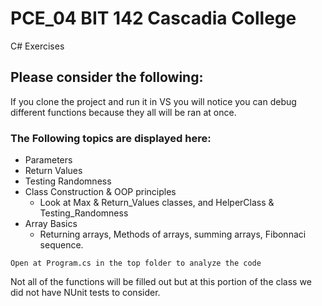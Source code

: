 # PCE_04 BIT 142 Cascadia College
C# Exercises

## Please consider the following:
 If you clone the project and run it in VS you will notice you can debug different functions because they all will be ran at once.

### The Following topics are displayed here:
  - Parameters
  - Return Values
  - Testing Randomness
  - Class Construction & OOP principles 
    - Look at Max & Return_Values classes, and HelperClass & Testing_Randomness  
  - Array Basics
    - Returning arrays, Methods of arrays, summing arrays, Fibonnaci sequence.
  
```
Open at Program.cs in the top folder to analyze the code
```

Not all of the functions will be filled out but at this portion of the class we did not have NUnit tests to consider. 
